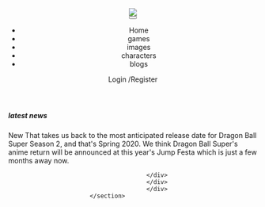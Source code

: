 
<html>
   <head>
      <title>DRAGON BALL GAMES</title>
      <meta name="viewport" content="width=device=width, initial-scale=0.2">
       <link herf = "css/styles.css" rel="stylesheet" type="text/css" />
   </head>
   
   <body>
    <header>
       <div class="flex">
       <div class="logo">
          <a herf ="a">
             <img src="https://www.google.com/imgres?imgurl=https%3A%2F%2Fs3.tmimgcdn.com%2Ftemplates%2F543%2Fscr%2Fgame%2520kids%2520logo.jpg&imgrefurl=https%3A%2F%2Fwww.templatemonster.com%2Flogo-templates%2Fgeek-game-kids-logo-template-logo-template-65517.html&tbnid=vnSJ_vm1adSm6M&vet=12ahUKEwi71pKahIfpAhUJZq0KHbQQAVgQMygPegUIARDJAg..i&docid=pBYmRmlQwXkreM&w=965&h=600&q=game%20logo&ved=2ahUKEwi71pKahIfpAhUJZq0KHbQQAVgQMygPegUIARDJAg" /> </a>
          </div>
          </div>
           <nav>
              <button id = "nav-toggle" class="hamburger-menu" >
                 <span class="strip"></span>
                 <span class="strip"></span>
                 <span class="strip"></span>
             </button>
              <ul id = "nav-menu-container"> 
                 <li> <a herf="#">Home</a> </li>
                 <li> <a herf="#">games</a> </li>
                 <li> <a herf="#">images</a> </li>
                 <li> <a herf="#">characters</a> </li>
                 <li> <a herf="#">blogs</a> </li>
              </ul>
              </nav>
       <a herf="#" id="login-register-button"> Login /Register</a>
          </div>
   </header>
   <main>
   <section id="hero-image">
      <div class="hero-marketing-text>
                  <h1>Best <span>games</span><span>OUT</span>there</h1>
                  <h5>Play The nation's Favourite Arcade, Kids, Puzzle & Action Games. Click Now, Search Games! Free Fun Kids Games to Boost Kid's Memory, Attention, Skills & Agility. Start Playing! No Registration Needed. 100s of Game Categories. Popular Free Online Games.</h5>
                  <button>Read More</button>
                  </div>
                  </section> 
                  <section id="latest-news">
                          <div class="flex">
                                           <h5>latest news</h5>
                                           <div id="latest-news-container">
                                              <div class="latest-news-items">
                                                                            <span class="batch new"> New </span>
                                                                            <span class="latest-news-text">That takes us back to the most anticipated release date for Dragon Ball Super Season 2, and that's Spring 2020. We think Dragon Ball Super's anime return will be announced at this year's Jump Festa which is just a few months away now. </span>
                                           
                                           </div>                                                            
                                           </div>
                                           </div>                                
                           </section>
           
   </main>
   </body>
   </html>
   
